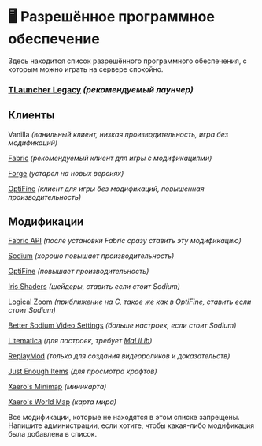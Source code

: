 # 🖥️ Разрешённое программное обеспечение

Здесь находится список разрешённого программного обеспечения, с которым можно играть на сервере спокойно.

### [TLauncher Legacy](https://tlaun.ch) _(рекомендуемый лаунчер)_


## Клиенты

Vanilla _(ванильный клиент, низкая производительность, игра без модификаций)_

[Fabric](https://fabricmc.net) _(рекомендуемый клиент для игры с модификациями)_

[Forge](https://files.minecraftforge.net) _(устарел на новых версиях)_

[OptiFine](https://optifine.net/downloads) _(клиент для игры без модификаций, повышенная производительность)_

## Модификации


[Fabric API](https://www.curseforge.com/minecraft/mc-mods/fabric-api) _(после установки Fabric сразу ставить эту модификацию)_

[Sodium](https://www.curseforge.com/minecraft/mc-mods/sodium) _(хорошо повышает производительность)_

[OptiFine](https://optifine.net/downloads) _(повышает производительность)_

[Iris Shaders](https://irisshaders.net) _(шейдеры, ставить если стоит Sodium)_

[Logical Zoom](https://www.curseforge.com/minecraft/mc-mods/logical-zoom) _(приближение на C, такое же как в OptiFine, ставить если стоит Sodium)_

[Better Sodium Video Settings](https://www.curseforge.com/minecraft/mc-mods/better-sodium-video-settings-button) _(больше настроек, если стоит Sodium)_

[Litematica](https://www.curseforge.com/minecraft/mc-mods/litematica) _(для построек, требует [MaLiLib](https://www.curseforge.com/minecraft/mc-mods/malilib))_

[ReplayMod](https://www.replaymod.com) _(только для создания видеороликов и доказательств)_

[Just Enough Items](https://www.curseforge.com/minecraft/mc-mods/jei) _(для просмотра крафтов)_

[Xaero's Minimap](https://www.curseforge.com/minecraft/mc-mods/xaeros-minimap-fair-play-edition) _(миникарта)_

[Xaero's World Map](https://www.curseforge.com/minecraft/mc-mods/xaeros-world-map) _(карта мира)_

Все модификации, которые не находятся в этом списке запрещены. Напишите администрации, если хотите, чтобы какая-либо модификация была добавлена в список.
